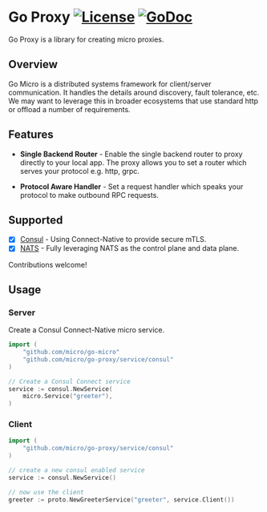 # Go Proxy [![License](https://img.shields.io/:license-apache-blue.svg)](https://opensource.org/licenses/Apache-2.0) [![GoDoc](https://godoc.org/github.com/micro/go-proxy?status.svg)](https://godoc.org/github.com/micro/go-proxy)

Go Proxy is a library for creating micro proxies.

## Overview

Go Micro is a distributed systems framework for client/server communication. It handles the details 
around discovery, fault tolerance, etc. We may want to leverage this in broader ecosystems that use 
standard http or offload a number of requirements.

## Features

- **Single Backend Router** - Enable the single backend router to proxy directly to your local app. The proxy 
allows you to set a router which serves your protocol e.g. http, grpc.

- **Protocol Aware Handler** - Set a request handler which speaks your protocol to make outbound RPC requests.

## Supported

- [x] [Consul](https://www.consul.io/docs/connect/native.html) - Using Connect-Native to provide secure mTLS.
- [x] [NATS](https://nats.io/) - Fully leveraging NATS as the control plane and data plane.

Contributions welcome!

## Usage

### Server

Create a Consul Connect-Native micro service.

```go
import (
	"github.com/micro/go-micro"
	"github.com/micro/go-proxy/service/consul"
)

// Create a Consul Connect service
service := consul.NewService(
	micro.Service("greeter"),
)
```

### Client

```go
import (
	"github.com/micro/go-proxy/service/consul"
)

// create a new consul enabled service
service := consul.NewService()

// now use the client
greeter := proto.NewGreeterService("greeter", service.Client())
```
